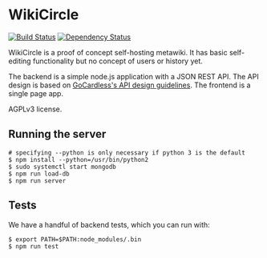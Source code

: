 # WikiCircle

[![Build Status](https://travis-ci.org/Wilfred/wikicircle.svg?branch=master)](https://travis-ci.org/Wilfred/wikicircle)
[![Dependency Status](https://david-dm.org/wilfred/wikicircle.svg)](https://david-dm.org/wilfred/wikicircle)

WikiCircle is a proof of concept self-hosting metawiki. It has basic
self-editing functionality but no concept of users or history yet.

The backend is a simple node.js application with a JSON REST API. The
API design is based on
[GoCardless's API design guidelines](https://github.com/gocardless/http-api-design/blob/master/README.md). The
frontend is a single page app.

AGPLv3 license.

## Running the server

```
# specifying --python is only necessary if python 3 is the default
$ npm install --python=/usr/bin/python2
$ sudo systemctl start mongodb
$ npm run load-db
$ npm run server
```

## Tests

We have a handful of backend tests, which you can run with:

```
$ export PATH=$PATH:node_modules/.bin
$ npm run test
```
